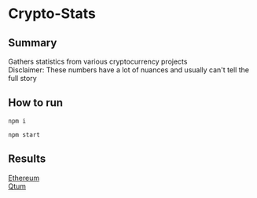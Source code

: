 # Crypto-Stats

## Summary
Gathers statistics from various cryptocurrency projects<br/>
Disclaimer: These numbers have a lot of nuances and usually can't tell the full story<br/>

## How to run
`npm i`

`npm start`

## Results
[Ethereum](results/ethereum.results.md)<br/>
[Qtum](results/qtum.results.md)<br/>
